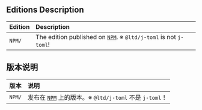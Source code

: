 ﻿
## Editions Description

| Edition | Description                                                                 |
|:--------|:----------------------------------------------------------------------------|
| `NPM/`  | The edition published on [`NPM`][NPM-en]. ※ `@ltd/j-toml` is not `j-toml`! |

[NPM-en]: https://www.npmjs.com/package/@ltd/j-toml "Node Package Manager"

## 版本说明

| 版本    | 说明                                                                        |
|:--------|:----------------------------------------------------------------------------|
| `NPM/`  | 发布在 [`NPM`][NPM-zhs] 上的版本。※ `@ltd/j-toml` 不是 `j-toml`！          |

[NPM-zhs]: https://www.npmjs.com/package/@ltd/j-toml "Node 包管理器"
